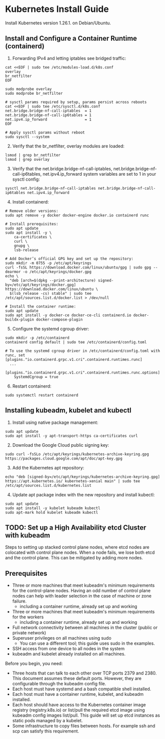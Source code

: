 # Kubernetes Install Guide

Install Kubernetes version 1.26.1. on Debian/Ubuntu.

## Install and Configure a Container Runtime (containerd)

1. Forwarding IPv4 and letting iptables see bridged traffic:
```
cat <<EOF | sudo tee /etc/modules-load.d/k8s.conf
overlay
br_netfilter
EOF

sudo modprobe overlay
sudo modprobe br_netfilter

# sysctl params required by setup, params persist across reboots
cat <<EOF | sudo tee /etc/sysctl.d/k8s.conf
net.bridge.bridge-nf-call-iptables  = 1
net.bridge.bridge-nf-call-ip6tables = 1
net.ipv4.ip_forward                 = 1
EOF

# Apply sysctl params without reboot
sudo sysctl --system
```

2. Verify that the br_netfilter, overlay modules are loaded:
```
lsmod | grep br_netfilter
lsmod | grep overlay
```

3. Verify that the net.bridge.bridge-nf-call-iptables, net.bridge.bridge-nf-call-ip6tables, 
net.ipv4.ip_forward system variables are set to 1 in your sysctl config:
```
sysctl net.bridge.bridge-nf-call-iptables net.bridge.bridge-nf-call-ip6tables net.ipv4.ip_forward
```

4. Install containerd:
```
# Remove older versions:
sudo apt remove -y docker docker-engine docker.io containerd runc

# Install prerequisites:
sudo apt update
sudo apt install -y \
    ca-certificates \
    curl \
    gnupg \
    lsb-release
    
# Add Docker’s official GPG key and set up the repository:
sudo mkdir -m 0755 -p /etc/apt/keyrings
curl -fsSL https://download.docker.com/linux/ubuntu/gpg | sudo gpg --dearmor -o /etc/apt/keyrings/docker.gpg
echo \
  "deb [arch=$(dpkg --print-architecture) signed-by=/etc/apt/keyrings/docker.gpg] https://download.docker.com/linux/ubuntu \
  $(lsb_release -cs) stable" | sudo tee /etc/apt/sources.list.d/docker.list > /dev/null

# Install the container runtime:
sudo apt update
sudo apt install -y docker-ce docker-ce-cli containerd.io docker-buildx-plugin docker-compose-plugin
```

5. Configure the systemd cgroup driver:
```
sudo mkdir -p /etc/containerd
containerd config default | sudo tee /etc/containerd/config.toml

# To use the systemd cgroup driver in /etc/containerd/config.toml with runc, set
[plugins."io.containerd.grpc.v1.cri".containerd.runtimes.runc]
  ...
  [plugins."io.containerd.grpc.v1.cri".containerd.runtimes.runc.options]
    SystemdCgroup = true
```

6. Restart containerd:
```
sudo systemctl restart containerd
```

## Installing kubeadm, kubelet and kubectl

1. Install using native package management:
```
sudo apt update
sudo apt install -y apt-transport-https ca-certificates curl
```

2. Download the Google Cloud public signing key:
```
sudo curl -fsSLo /etc/apt/keyrings/kubernetes-archive-keyring.gpg https://packages.cloud.google.com/apt/doc/apt-key.gpg
```

3. Add the Kubernetes apt repository:
```
echo "deb [signed-by=/etc/apt/keyrings/kubernetes-archive-keyring.gpg] https://apt.kubernetes.io/ kubernetes-xenial main" | sudo tee /etc/apt/sources.list.d/kubernetes.list
```

4. Update apt package index with the new repository and install kubectl:
```
sudo apt update
sudo apt install -y kubelet kubeadm kubectl
sudo apt-mark hold kubelet kubeadm kubectl
```

## TODO: Set up a High Availability etcd Cluster with kubeadm

Steps to setting up stacked control plane nodes, where etcd nodes are colocated with control plane nodes.
When a node fails, we lose both etcd and the control plane. This can be mitigated by adding more nodes.

## Prerequisites

- Three or more machines that meet kubeadm's minimum requirements for the control-plane nodes. Having an odd number of control plane nodes can help with leader selection in the case of machine or zone failure.
    - including a container runtime, already set up and working
- Three or more machines that meet kubeadm's minimum requirements for the workers
    - including a container runtime, already set up and working
- Full network connectivity between all machines in the cluster (public or private network)
- Superuser privileges on all machines using sudo
    - You can use a different tool; this guide uses sudo in the examples.
- SSH access from one device to all nodes in the system
- kubeadm and kubelet already installed on all machines.

Before you begin, you need:
- Three hosts that can talk to each other over TCP ports 2379 and 2380. This document assumes these default ports. However, they are configurable through the kubeadm config file.
- Each host must have systemd and a bash compatible shell installed.
- Each host must have a container runtime, kubelet, and kubeadm installed.
- Each host should have access to the Kubernetes container image registry (registry.k8s.io) or list/pull the required etcd image using kubeadm config images list/pull. This guide will set up etcd instances as static pods managed by a kubelet.
- Some infrastructure to copy files between hosts. For example ssh and scp can satisfy this requirement.
